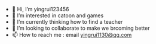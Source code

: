 - 👋 Hi, I’m yingrui123456
- 👀 I’m interested in catoon and games
- 🌱 I’m currently thinking how to find a teacher
- 💞️ I’m looking to collaborate to make we brcoming better
- 📫 How to reach me : email yingrui1130@qq.com

<!---
yingrui123456/yingrui123456 is a ✨ special ✨ repository because its `README.md` (this file) appears on your GitHub profile.
You can click the Preview link to take a look at your changes.
--->
